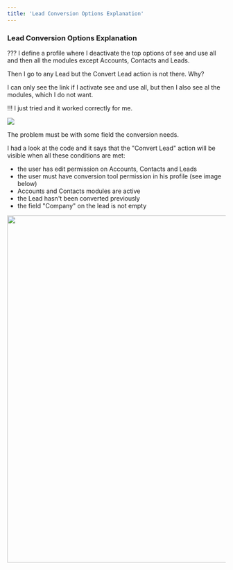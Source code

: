 ```yaml
---
title: 'Lead Conversion Options Explanation'
---
```


### Lead Conversion Options Explanation

??? I define a profile where I deactivate the top options of see and use
all and then all the modules except Accounts, Contacts and Leads.

Then I go to any Lead but the Convert Lead action is not there. Why?

I can only see the link if I activate see and use all, but then I also
see al the modules, which I do not want.

!!! I just tried and it worked correctly for me.

![](youtube>wFnoEiOtNDU)

The problem must be with some field the conversion needs.

I had a look at the code and it says that the "Convert Lead" action will
be visible when all these conditions are met:

-   the user has edit permission on Accounts, Contacts and Leads
-   the user must have conversion tool permission in his profile (see
    image below)
-   Accounts and Contacts modules are active
-   the Lead hasn't been converted previously
-   the field "Company" on the lead is not empty

<img src="/es/user/convertleadtoolpermission.png" class="align-center" width="800" />
